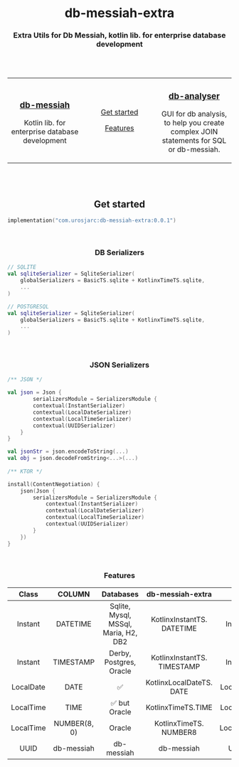 <h1 align="center">db-messiah-extra</h1>
<h3 align="center">Extra Utils for Db Messiah, kotlin lib. for enterprise database development</h3>
<br>
<br>
<table width="100%" border="0">
    <tr>
        <td width="33%">
            <h3 align="center"><a href="https://github.com/urosjarc/db-messiah">db-messiah</a></h3>
            <p align="center">Kotlin lib. for enterprise database development</p>
        </td>
        <td width="33%" align="center">
                <p><a href="#get-started">Get started</a></p>
                <p><a href="#features">Features</a></p>
        </td>
        <td width="33%">
            <h3 align="center"><a href="https://github.com/urosjarc/db-analyser">db-analyser</a></h3>
            <p align="center">GUI for db analysis, to help you create complex JOIN statements for SQL or db-messiah.
        </td>
    </tr>
</table>
<br>
<br>

<h2 align="center">Get started</h2>

```kotlin
implementation("com.urosjarc:db-messiah-extra:0.0.1")
```

<br><h3 align="center">DB Serializers</h3>

```kotlin
// SQLITE
val sqliteSerializer = SqliteSerializer(
    globalSerializers = BasicTS.sqlite + KotlinxTimeTS.sqlite,
    ...
)

// POSTGRESQL
val sqliteSerializer = SqliteSerializer(
    globalSerializers = BasicTS.sqlite + KotlinxTimeTS.sqlite,
    ...
)

```

<br><h3 align="center">JSON Serializers</h3>


```kotlin
/** JSON */

val json = Json {
        serializersModule = SerializersModule {
        contextual(InstantSerializer)
        contextual(LocalDateSerializer)
        contextual(LocalTimeSerializer)
        contextual(UUIDSerializer)
    }
}

val jsonStr = json.encodeToString(...)
val obj = json.decodeFromString<...>(...)
        
/** KTOR */

install(ContentNegotiation) {
    json(Json {
        serializersModule = SerializersModule {
            contextual(InstantSerializer)
            contextual(LocalDateSerializer)
            contextual(LocalTimeSerializer)
            contextual(UUIDSerializer)
        }
    })
}
```

<br><h3 align="center">Features</h3>

|   Class   |    COLUMN    |              Databases               |      db-messiah-extra       |          JSON           |
|:---------:|:------------:|:------------------------------------:|:---------------------------:|:-----------------------:|
|  Instant  |   DATETIME   | Sqlite, Mysql, MSSql, Maria, H2, DB2 | KotlinxInstantTS. DATETIME  |    InstantSerializer    |
|  Instant  |  TIMESTAMP   |       Derby, Postgres, Oracle        | KotlinxInstantTS. TIMESTAMP |    InstantSerializer    |
| LocalDate |     DATE     |          :white_check_mark:          |  KotlinxLocalDateTS. DATE   |   LocalDateSerializer   |
| LocalTime |     TIME     |    :white_check_mark: but Oracle     |     KotlinxTimeTS.TIME      |   LocalDateSerializer   |
| LocalTime | NUMBER(8, 0) |                Oracle                |   KotlinxTimeTS. NUMBER8    |   LocalTimeSerializer   |>
|   UUID    |  db-messiah  |              db-messiah              |         db-messiah          |     UUIDSerializer      |>
